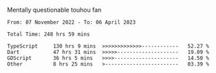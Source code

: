 Mentally questionable touhou fan

<!--START_SECTION:waka-->

```text
From: 07 November 2022 - To: 06 April 2023

Total Time: 248 hrs 59 mins

TypeScript     130 hrs 9 mins  >>>>>>>>>>>>>------------   52.27 %
Dart           47 hrs 31 mins  >>>>>--------------------   19.09 %
GDScript       36 hrs 5 mins   >>>>---------------------   14.50 %
Other          8 hrs 25 mins   >------------------------   03.39 %
```

<!--END_SECTION:waka-->

